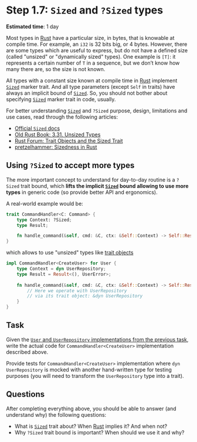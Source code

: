 Step 1.7: `Sized` and `?Sized` types
====================================

__Estimated time__: 1 day

Most types in [Rust] have a particular size, in bytes, that is knowable at compile time. For example, an `i32` is 32 bits big, or 4 bytes. However, there are some types which are useful to express, but do not have a defined size (called "unsized" or "dynamically sized" types). One example is `[T]`: it represents a certain number of `T` in a sequence, but we don’t know how many there are, so the size is not known.

All types with a constant size known at compile time in [Rust] implement [`Sized`] marker trait. And all type parameters (except `Self` in traits) have always an implicit bound of [`Sized`]. So, you should not bother about specifying [`Sized`] marker trait in code, usually.

For better understanding [`Sized`] and `?Sized` purpose, design, limitations and use cases, read through the following articles:
- [Official `Sized` docs][`Sized`]
- [Old Rust Book: 3.31. Unsized Types][4]
- [Rust Forum: Trait Objects and the Sized Trait][5]
- [pretzelhammer: Sizedness in Rust][6]




## Using `?Sized` to accept more types

The more important concept to understand for day-to-day routine is a `?Sized` trait bound, which __lifts the implicit [`Sized`] bound allowing to use more types__ in generic code (so provide better API and ergonomics).

A real-world example would be:
```rust
trait CommandHandler<C: Command> {
    type Context: ?Sized;
    type Result;

    fn handle_command(&self, cmd: &C, ctx: &Self::Context) -> Self::Result;
}
```
which allows to use "unsized" types like [trait objects][3]
```rust
impl CommandHandler<CreateUser> for User {
    type Context = dyn UserRepository;
    type Result = Result<(), UserError>;
    
    fn handle_command(&self, cmd: &C, ctx: &Self::Context) -> Self::Result {
        // Here we operate with UserRepository
        // via its trait object: &dyn UserRepository
    }
}
```




## Task

Given the [`User` and `UserRepository` implementations from the previous task](../1_6_dispatch#task), write the actual code for `CommandHandler<CreateUser>` implementation described above.

Provide tests for `CommandHandler<CreateUser>` implementation where `dyn UserRepository` is mocked with another hand-written type for testing purposes (you will need to transform the `UserRepository` type into a trait).




## Questions

After completing everything above, you should be able to answer (and understand why) the following questions:
- What is [`Sized`] trait about? When [Rust] implies it? And when not?
- Why `?Sized` trait bound is important? When should we use it and why?




[Rust]: https://www.rust-lang.org
[`Sized`]: https://doc.rust-lang.org/std/marker/trait.Sized.html

[3]: https://doc.rust-lang.org/book/ch17-02-trait-objects.html
[4]: https://doc.rust-lang.org/1.26.0/book/first-edition/unsized-types.html
[5]: https://users.rust-lang.org/t/trait-objects-and-the-sized-trait/14410
[6]: https://github.com/pretzelhammer/rust-blog/blob/master/posts/sizedness-in-rust.md
